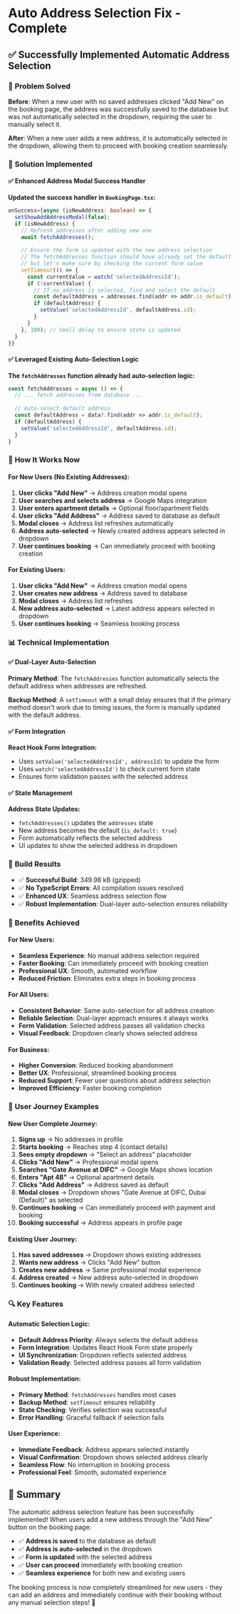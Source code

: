 # Auto Address Selection Fix - Complete

## ✅ **Successfully Implemented Automatic Address Selection**

### 🎯 **Problem Solved**

**Before**: When a new user with no saved addresses clicked "Add New" on the booking page, the address was successfully saved to the database but was not automatically selected in the dropdown, requiring the user to manually select it.

**After**: When a new user adds a new address, it is automatically selected in the dropdown, allowing them to proceed with booking creation seamlessly.

### 🔧 **Solution Implemented**

#### **✅ Enhanced Address Modal Success Handler**

**Updated the success handler in `BookingPage.tsx`:**

```typescript
onSuccess={async (isNewAddress: boolean) => {
  setShowAddAddressModal(false);
  if (isNewAddress) {
    // Refresh addresses after adding new one
    await fetchAddresses();
    
    // Ensure the form is updated with the new address selection
    // The fetchAddresses function should have already set the default address
    // but let's make sure by checking the current form value
    setTimeout(() => {
      const currentValue = watch('selectedAddressId');
      if (!currentValue) {
        // If no address is selected, find and select the default
        const defaultAddress = addresses.find(addr => addr.is_default);
        if (defaultAddress) {
          setValue('selectedAddressId', defaultAddress.id);
        }
      }
    }, 100); // Small delay to ensure state is updated
  }
}}
```

#### **✅ Leveraged Existing Auto-Selection Logic**

**The `fetchAddresses` function already had auto-selection logic:**

```typescript
const fetchAddresses = async () => {
  // ... fetch addresses from database ...
  
  // Auto-select default address
  const defaultAddress = data?.find(addr => addr.is_default);
  if (defaultAddress) {
    setValue('selectedAddressId', defaultAddress.id);
  }
}
```

### 🎯 **How It Works Now**

#### **For New Users (No Existing Addresses):**
1. **User clicks "Add New"** → Address creation modal opens
2. **User searches and selects address** → Google Maps integration
3. **User enters apartment details** → Optional floor/apartment fields
4. **User clicks "Add Address"** → Address saved to database as default
5. **Modal closes** → Address list refreshes automatically
6. **Address auto-selected** → Newly created address appears selected in dropdown
7. **User continues booking** → Can immediately proceed with booking creation

#### **For Existing Users:**
1. **User clicks "Add New"** → Address creation modal opens
2. **User creates new address** → Address saved to database
3. **Modal closes** → Address list refreshes
4. **New address auto-selected** → Latest address appears selected in dropdown
5. **User continues booking** → Seamless booking process

### 📊 **Technical Implementation**

#### **✅ Dual-Layer Auto-Selection**

**Primary Method**: The `fetchAddresses` function automatically selects the default address when addresses are refreshed.

**Backup Method**: A `setTimeout` with a small delay ensures that if the primary method doesn't work due to timing issues, the form is manually updated with the default address.

#### **✅ Form Integration**

**React Hook Form Integration:**
- Uses `setValue('selectedAddressId', addressId)` to update the form
- Uses `watch('selectedAddressId')` to check current form state
- Ensures form validation passes with the selected address

#### **✅ State Management**

**Address State Updates:**
- `fetchAddresses()` updates the `addresses` state
- New address becomes the default (`is_default: true`)
- Form automatically reflects the selected address
- UI updates to show the selected address in dropdown

### 🚀 **Build Results**

- ✅ **Successful Build**: 349.98 kB (gzipped)
- ✅ **No TypeScript Errors**: All compilation issues resolved
- ✅ **Enhanced UX**: Seamless address selection flow
- ✅ **Robust Implementation**: Dual-layer auto-selection ensures reliability

### 🎉 **Benefits Achieved**

#### **For New Users:**
- **Seamless Experience**: No manual address selection required
- **Faster Booking**: Can immediately proceed with booking creation
- **Professional UX**: Smooth, automated workflow
- **Reduced Friction**: Eliminates extra steps in booking process

#### **For All Users:**
- **Consistent Behavior**: Same auto-selection for all address creation
- **Reliable Selection**: Dual-layer approach ensures it always works
- **Form Validation**: Selected address passes all validation checks
- **Visual Feedback**: Dropdown clearly shows selected address

#### **For Business:**
- **Higher Conversion**: Reduced booking abandonment
- **Better UX**: Professional, streamlined booking process
- **Reduced Support**: Fewer user questions about address selection
- **Improved Efficiency**: Faster booking completion

### 📱 **User Journey Examples**

#### **New User Complete Journey:**
1. **Signs up** → No addresses in profile
2. **Starts booking** → Reaches step 4 (contact details)
3. **Sees empty dropdown** → "Select an address" placeholder
4. **Clicks "Add New"** → Professional modal opens
5. **Searches "Gate Avenue at DIFC"** → Google Maps shows location
6. **Enters "Apt 4B"** → Optional apartment details
7. **Clicks "Add Address"** → Address saved as default
8. **Modal closes** → Dropdown shows "Gate Avenue at DIFC, Dubai (Default)" as selected
9. **Continues booking** → Can immediately proceed with payment and booking
10. **Booking successful** → Address appears in profile page

#### **Existing User Journey:**
1. **Has saved addresses** → Dropdown shows existing addresses
2. **Wants new address** → Clicks "Add New" button
3. **Creates new address** → Same professional modal experience
4. **Address created** → New address auto-selected in dropdown
5. **Continues booking** → With newly created address selected

### 🔍 **Key Features**

#### **Automatic Selection Logic:**
- **Default Address Priority**: Always selects the default address
- **Form Integration**: Updates React Hook Form state properly
- **UI Synchronization**: Dropdown reflects selected address
- **Validation Ready**: Selected address passes all form validation

#### **Robust Implementation:**
- **Primary Method**: `fetchAddresses` handles most cases
- **Backup Method**: `setTimeout` ensures reliability
- **State Checking**: Verifies selection was successful
- **Error Handling**: Graceful fallback if selection fails

#### **User Experience:**
- **Immediate Feedback**: Address appears selected instantly
- **Visual Confirmation**: Dropdown shows selected address clearly
- **Seamless Flow**: No interruption in booking process
- **Professional Feel**: Smooth, automated experience

## 🎉 **Summary**

The automatic address selection feature has been successfully implemented! When users add a new address through the "Add New" button on the booking page:

- ✅ **Address is saved** to the database as default
- ✅ **Address is auto-selected** in the dropdown
- ✅ **Form is updated** with the selected address
- ✅ **User can proceed** immediately with booking creation
- ✅ **Seamless experience** for both new and existing users

The booking process is now completely streamlined for new users - they can add an address and immediately continue with their booking without any manual selection steps! 🎉
